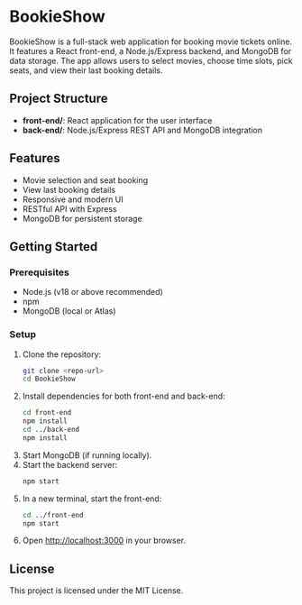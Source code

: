# BookieShow

BookieShow is a full-stack web application for booking movie tickets online. It features a React front-end, a Node.js/Express backend, and MongoDB for data storage. The app allows users to select movies, choose time slots, pick seats, and view their last booking details.

## Project Structure

- **front-end/**: React application for the user interface
- **back-end/**: Node.js/Express REST API and MongoDB integration

## Features

- Movie selection and seat booking
- View last booking details
- Responsive and modern UI
- RESTful API with Express
- MongoDB for persistent storage

## Getting Started

### Prerequisites
- Node.js (v18 or above recommended)
- npm
- MongoDB (local or Atlas)

### Setup
1. Clone the repository:
	```sh
	git clone <repo-url>
	cd BookieShow
	```
2. Install dependencies for both front-end and back-end:
	```sh
	cd front-end
	npm install
	cd ../back-end
	npm install
	```
3. Start MongoDB (if running locally).
4. Start the backend server:
	```sh
	npm start
	```
5. In a new terminal, start the front-end:
	```sh
	cd ../front-end
	npm start
	```
6. Open [http://localhost:3000](http://localhost:3000) in your browser.

## License

This project is licensed under the MIT License.
